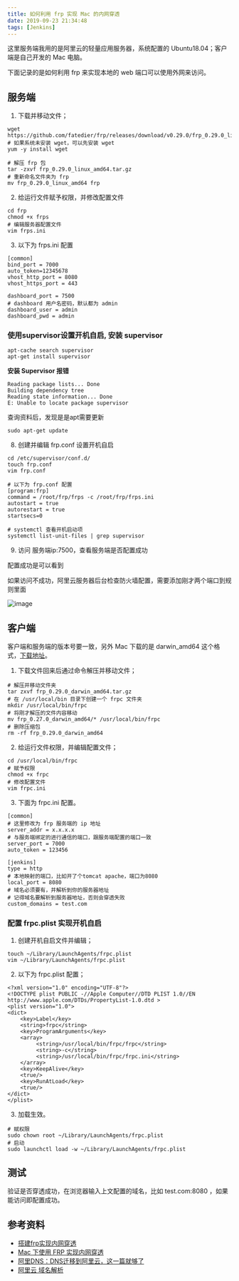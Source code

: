 ```yaml
---
title: 如何利用 frp 实现 Mac 的内网穿透
date: 2019-09-23 21:34:48
tags: [Jenkins]
---
```


这里服务端我用的是阿里云的轻量应用服务器，系统配置的 Ubuntu18.04；客户端是自己开发的 Mac 电脑。

下面记录的是如何利用 frp 来实现本地的 web 端口可以使用外网来访问。

## 服务端

1. 下载并移动文件；
```
wget https://github.com/fatedier/frp/releases/download/v0.29.0/frp_0.29.0_linux_amd64.tar.gz
# 如果系统未安装 wget，可以先安装 wget
yum -y install wget

# 解压 frp 包
tar -zxvf frp_0.29.0_linux_amd64.tar.gz
# 重新命名文件夹为 frp
mv frp_0.29.0_linux_amd64 frp
```
2. 给运行文件赋予权限，并修改配置文件
```
cd frp
chmod +x frps
# 编辑服务器配置文件
vim frps.ini
```

3. 以下为 frps.ini 配置
```
[common]
bind_port = 7000
auto_token=12345678
vhost_http_port = 8080
vhost_https_port = 443

dashboard_port = 7500
# dashboard 用户名密码，默认都为 admin
dashboard_user = admin
dashboard_pwd = admin
```

###  使用supervisor设置开机自启, 安装 supervisor

```
apt-cache search supervisor
apt-get install supervisor
```

**安装 Supervisor 报错**

```
Reading package lists... Done
Building dependency tree       
Reading state information... Done
E: Unable to locate package supervisor
```
查询资料后，发现是是apt需要更新
```
sudo apt-get update
```

8. 创建并编辑 frp.conf 设置开机自启
```
cd /etc/supervisor/conf.d/
touch frp.conf
vim frp.conf

# 以下为 frp.conf 配置
[program:frp]
command = /root/frp/frps -c /root/frp/frps.ini 
autostart = true
autorestart = true
startsecs=0

# systemctl 查看开机启动项
systemctl list-unit-files | grep supervisor
```

9. 访问 服务端ip:7500，查看服务端是否配置成功

配置成功是可以看到

如果访问不成功，阿里云服务器后台检查防火墙配置，需要添加刚才两个端口到规则里面

![image](/images/2019/09/06.png)

## 客户端

客户端和服务端的版本号要一致，另外 Mac 下载的是 darwin_amd64 这个格式，[下载地址](https://github.com/fatedier/frp/releases/download/v0.29.0/frp_0.29.0_darwin_amd64.tar.gz)。

1. 下载文件回来后通过命令解压并移动文件；
```
# 解压并移动文件夹
tar zxvf frp_0.29.0_darwin_amd64.tar.gz
# 在 /usr/local/bin 目录下创建一个 frpc 文件夹
mkdir /usr/local/bin/frpc
# 将刚才解压的文件内容移动
mv frp_0.27.0_darwin_amd64/* /usr/local/bin/frpc
# 删除压缩包
rm -rf frp_0.29.0_darwin_amd64
```

2. 给运行文件权限，并编辑配置文件；
```
cd /usr/local/bin/frpc
# 赋予权限
chmod +x frpc
# 修改配置文件
vim frpc.ini
```

3. 下面为 frpc.ini 配置。
```
[common]
# 这里修改为 frp 服务端的 ip 地址
server_addr = x.x.x.x
# 与服务端绑定的进行通信的端口，跟服务端配置的端口一致
server_port = 7000
auto_token = 123456

[jenkins]
type = http
# 本地映射的端口，比如开了个tomcat apache，端口为8080
local_port = 8080
# 域名必须要有，并解析到你的服务器地址
# 记得域名要解析到服务器地址，否则会穿透失败
custom_domains = test.com
```

### 配置 frpc.plist 实现开机自启

1. 创建开机自启文件并编辑；
```
touch ~/Library/LaunchAgents/frpc.plist
vim ~/Library/LaunchAgents/frpc.plist
```
2. 以下为 frpc.plist 配置；
```
<?xml version="1.0" encoding="UTF-8"?>
<!DOCTYPE plist PUBLIC -//Apple Computer//DTD PLIST 1.0//EN
http://www.apple.com/DTDs/PropertyList-1.0.dtd >
<plist version="1.0">
<dict>
    <key>Label</key>
    <string>frpc</string>
    <key>ProgramArguments</key>
    <array>
         <string>/usr/local/bin/frpc/frpc</string>
         <string>-c</string>
         <string>/usr/local/bin/frpc/frpc.ini</string>
    </array>
    <key>KeepAlive</key>
    <true/>
    <key>RunAtLoad</key>
    <true/>
</dict>
</plist>
```

3. 加载生效。
```
# 赋权限
sudo chown root ~/Library/LaunchAgents/frpc.plist
# 启动
sudo launchctl load -w ~/Library/LaunchAgents/frpc.plist
```

## 测试
验证是否穿透成功，在浏览器输入上文配置的域名，比如 test.com:8080 ，如果能访问即配置成功。

## 参考资料

* [搭建frp实现内网穿透](https://blog.csdn.net/zengd0/article/details/79522253)
* [Mac 下使用 FRP 实现内网穿透](https://streamelody.github.io/2019/05/mac-frp-tutorial/)
* [阿里DNS：DNS迁移到阿里云，这一篇就够了](https://zhuanlan.zhihu.com/p/42574259)
* [阿里云 域名解析](https://dns.console.aliyun.com/#/dns/domainList)